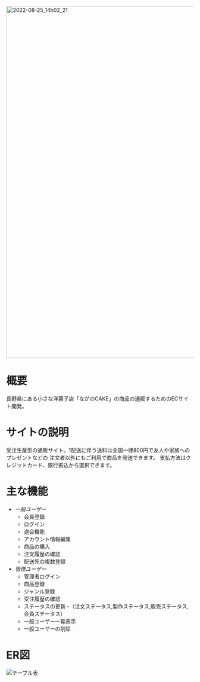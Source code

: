 <img width="942" alt="2022-08-25_14h02_21" src="https://user-images.githubusercontent.com/108505397/186579191-1a1e7b02-4916-4672-82fc-e7964696bb5e.png">

# 概要

長野県にある小さな洋菓子店「ながのCAKE」の商品の通販するためのECサイト開発。

# サイトの説明

受注生産型の通販サイト。1配送に伴う送料は全国一律800円で友人や家族へのプレゼントなどの
注文者以外にもご利用で商品を発送できます。
支払方法はクレジットカード、銀行振込から選択できます。

# 主な機能

- *一般ユーザー*
  - 会員登録
  - ログイン
  - 退会機能
  - アカウント情報編集
  - 商品の購入
  - 注文履歴の確認
  - 配送先の複数登録
- *管理ユーザー*
  - 管理者ログイン
  - 商品登録
  - ジャンル登録
  - 受注履歴の確認
  - ステータスの更新
  -（注文ステータス,製作ステータス,販売ステータス,会員ステータス）
  - 一般ユーザー一覧表示
  - 一般ユーザーの削除

# ER図

![テーブル表](https://user-images.githubusercontent.com/108505397/186578291-53f296ce-c15b-48ad-a83c-3b2ec0762be2.png)
